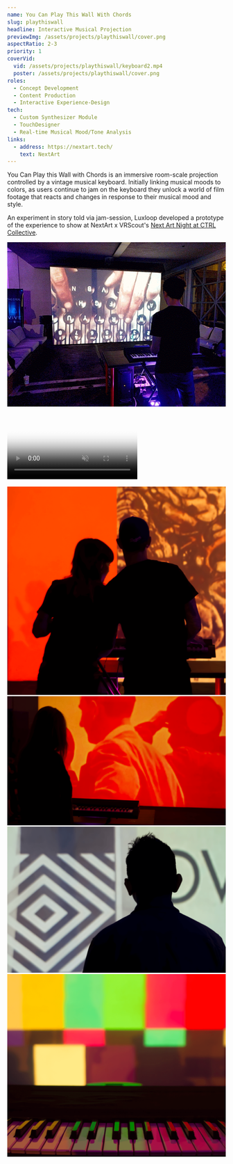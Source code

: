 ```yaml
---
name: You Can Play This Wall With Chords
slug: playthiswall
headline: Interactive Musical Projection
previewImg: /assets/projects/playthiswall/cover.png
aspectRatio: 2-3
priority: 1
coverVid:
  vid: /assets/projects/playthiswall/keyboard2.mp4
  poster: /assets/projects/playthiswall/cover.png
roles:
  - Concept Development
  - Content Production
  - Interactive Experience-Design
tech:
  - Custom Synthesizer Module
  - TouchDesigner
  - Real-time Musical Mood/Tone Analysis
links:
  - address: https://nextart.tech/
    text: NextArt
---
```


<p>
    You Can Play this Wall with Chords is an immersive room-scale projection controlled by a vintage musical keyboard. Initially linking musical moods to colors, as users continue to jam on the keyboard they unlock a world of film footage that reacts and changes in response to their musical mood and style.
</p>

<p>
    An experiment in story told via jam-session, Luxloop developed a prototype of the experience to show at NextArt x VRScout's <a href="https://nextart.tech/" title="">Next Art Night at CTRL Collective</a>.
</p>

<img src="/assets/projects/playthiswall/keyboard.gif" alt="">

<video muted autoplay loop src="/assets/projects/playthiswall/keyboard1.mp4" type="video/mp4" poster="/assets/projects/playthiswall/cover.png"></video>

<img src="/assets/projects/playthiswall/2.png" alt="">

<img src="/assets/projects/playthiswall/1.png" alt="">

<img src="/assets/projects/playthiswall/3.png" alt="">

<img src="/assets/projects/playthiswall/4.png" alt="">
